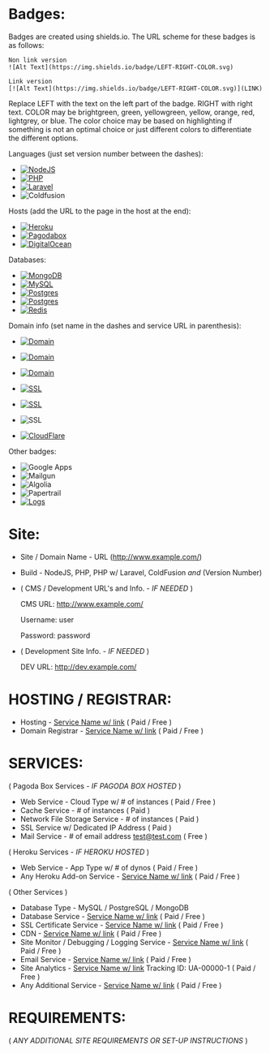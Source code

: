 Badges:
=======
Badges are created using shields.io. The URL scheme for these badges is as follows:
```
Non link version
![Alt Text](https://img.shields.io/badge/LEFT-RIGHT-COLOR.svg)

Link version
[![Alt Text](https://img.shields.io/badge/LEFT-RIGHT-COLOR.svg)](LINK)
```

Replace LEFT with the text on the left part of the badge. RIGHT with right text.
COLOR may be brightgreen, green, yellowgreen, yellow, orange, red, lightgrey, or blue.
The color choice may be based on highlighting if something is not an optimal choice or just different colors to differentiate the different options.

Languages (just set version number between the dashes):
- [![NodeJS](https://img.shields.io/badge/Nodejs-6-brightgreen.svg)](https://www.nodejs.org)
- [![PHP](https://img.shields.io/badge/PHP-7-green.svg)](https://www.php.net)
- [![Laravel](https://img.shields.io/badge/Laravel-5.2-orange.svg)](https://laravel.com/)
- ![Coldfusion](https://img.shields.io/badge/Coldfusion-any-red.svg)

Hosts (add the URL to the page in the host at the end):
- [![Heroku](https://img.shields.io/badge/Host-Heroku-brightgreen.svg)](https://dashboard.heroku.com/apps/questionbig)
- [![Pagodabox](https://img.shields.io/badge/Host-Pagodabox-green.svg)]()
- [![DigitalOcean](https://img.shields.io/badge/Host-DigitalOcean-green.svg)]()

Databases:
- [![MongoDB](https://img.shields.io/badge/MongoDB-Compose-green.svg)](https://app.compose.io/bouncing-pixel/deployments/54cabd5d6846551f44001c35/mongodb)
- [![MySQL](https://img.shields.io/badge/MySQL-Compose-blue.svg)]()
- [![Postgres](https://img.shields.io/badge/Postgres-Compose-yellowgreen.svg)]()
- [![Postgres](https://img.shields.io/badge/Postgres-Heroku-yellowgreen.svg)]()
- [![Redis](https://img.shields.io/badge/Redis-Compose-red.svg)](https://app.compose.io/bouncing-pixel/deployments/questionbig-redis)

Domain info (set name in the dashes and service URL in parenthesis):
- [![Domain](https://img.shields.io/badge/Domain-Godaddy-green.svg)](https://www.godaddy.com/)
- [![Domain](https://img.shields.io/badge/Domain-Namecheap-green.svg)]()
- [![Domain](https://img.shields.io/badge/Domain-Namesecure-green.svg)]()
- [![SSL](https://img.shields.io/badge/SSL-Godaddy-green.svg)](https://www.godaddy.com/)
- [![SSL](https://img.shields.io/badge/SSL-Namecheap-green.svg)]()
- ![SSL](https://img.shields.io/badge/SSL-Heroku_auto-green.svg)

- [![CloudFlare](https://img.shields.io/badge/CloudFlare-active-blue.svg)](https://www.cloudflare.com/)

Other badges:
- ![Google Apps](https://img.shields.io/badge/Emails-Google-blue.svg)
- ![Mailgun](https://img.shields.io/badge/Emailer-Mailgun-blue.svg)
- ![Algolia](https://img.shields.io/badge/Search-Algolia-blue.svg)
- ![Papertrail](https://img.shields.io/badge/Logs-Papertrail-orange.svg)
- [![Logs](https://img.shields.io/badge/Logs-Loggly-orange.svg)](https://questionbig.loggly.com)

Site:
=======
 - Site / Domain Name - URL (http://www.example.com/)
 - Build - NodeJS, PHP, PHP w/ Laravel, ColdFusion _and_ (Version Number)
 - ( CMS / Development URL's and Info. -  _IF NEEDED_ )

    CMS URL:  http://www.example.com/

    Username:  user

    Password:  password

 - ( Development Site Info. -  _IF NEEDED_ )

    DEV URL:  http://dev.example.com/

 HOSTING / REGISTRAR:
 ====================
 - Hosting - [Service Name w/ link](link) ( Paid / Free )
 - Domain Registrar - [Service Name w/ link](link) ( Paid / Free )

 SERVICES:
 =========

 ( Pagoda Box Services - _IF PAGODA BOX HOSTED_ )

 - Web Service - Cloud Type w/ # of instances ( Paid / Free )
 - Cache Service - # of instances ( Paid )
 - Network File Storage Service - # of instances ( Paid )
 - SSL Service w/ Dedicated IP Address ( Paid )
 - Mail Service - # of email address [test@test.com](mailto:test@test.com) ( Free )

 ( Heroku Services -  _IF HEROKU HOSTED_ )

 - Web Service - App Type w/ # of dynos ( Paid / Free )
 - Any Heroku Add-on Service - [Service Name w/ link](link) ( Paid / Free )

 ( Other Services )

 - Database Type - MySQL / PostgreSQL / MongoDB
 - Database Service - [Service Name w/ link](link) ( Paid / Free )
 - SSL Certificate Service - [Service Name w/ link](link) ( Paid / Free )
 - CDN - [Service Name w/ link](link) ( Paid / Free )
 - Site Monitor / Debugging / Logging Service - [Service Name w/ link](link) ( Paid / Free )
 - Email Service - [Service Name w/ link](link) ( Paid / Free )
 - Site Analytics - [Service Name w/ link](link) Tracking ID: UA-00000-1 ( Paid / Free )
 - Any Additional Service - [Service Name w/ link](link) ( Paid / Free )

 REQUIREMENTS:
 ==============
 ( _ANY ADDITIONAL SITE REQUIREMENTS OR SET-UP INSTRUCTIONS_ )
